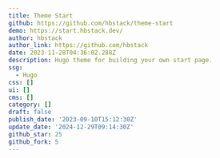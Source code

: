 ```yaml
---
title: Theme Start
github: https://github.com/hbstack/theme-start
demo: https://start.hbstack.dev/
author: hbstack
author_link: https://github.com/hbstack
date: 2023-11-28T04:36:02.288Z
description: Hugo theme for building your own start page.
ssg:
  - Hugo
css: []
ui: []
cms: []
category: []
draft: false
publish_date: '2023-09-10T15:12:30Z'
update_date: '2024-12-29T09:14:30Z'
github_star: 25
github_fork: 5
---
```


